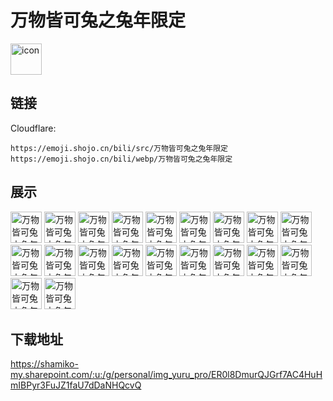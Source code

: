 # 万物皆可兔之兔年限定
<img src="https://emoji.shojo.cn/bili/src/万物皆可兔之兔年限定/icon.png" width="50" height="50" alt="icon">

## 链接
Cloudflare:
```
https://emoji.shojo.cn/bili/src/万物皆可兔之兔年限定
https://emoji.shojo.cn/bili/webp/万物皆可兔之兔年限定
```
## 展示
<img src="https://emoji.shojo.cn/bili/src/万物皆可兔之兔年限定/万物皆可兔之兔年限定-比心.png" width="50" height="50" alt="万物皆可兔之兔年限定-比心">
<img src="https://emoji.shojo.cn/bili/src/万物皆可兔之兔年限定/万物皆可兔之兔年限定-疑问.png" width="50" height="50" alt="万物皆可兔之兔年限定-疑问">
<img src="https://emoji.shojo.cn/bili/src/万物皆可兔之兔年限定/万物皆可兔之兔年限定-呜呜呜.png" width="50" height="50" alt="万物皆可兔之兔年限定-呜呜呜">
<img src="https://emoji.shojo.cn/bili/src/万物皆可兔之兔年限定/万物皆可兔之兔年限定-摸摸头.png" width="50" height="50" alt="万物皆可兔之兔年限定-摸摸头">
<img src="https://emoji.shojo.cn/bili/src/万物皆可兔之兔年限定/万物皆可兔之兔年限定-送花花.png" width="50" height="50" alt="万物皆可兔之兔年限定-送花花">
<img src="https://emoji.shojo.cn/bili/src/万物皆可兔之兔年限定/万物皆可兔之兔年限定-贴贴.png" width="50" height="50" alt="万物皆可兔之兔年限定-贴贴">
<img src="https://emoji.shojo.cn/bili/src/万物皆可兔之兔年限定/万物皆可兔之兔年限定-钱兔似锦.png" width="50" height="50" alt="万物皆可兔之兔年限定-钱兔似锦">
<img src="https://emoji.shojo.cn/bili/src/万物皆可兔之兔年限定/万物皆可兔之兔年限定-兔年大桔.png" width="50" height="50" alt="万物皆可兔之兔年限定-兔年大桔">
<img src="https://emoji.shojo.cn/bili/src/万物皆可兔之兔年限定/万物皆可兔之兔年限定-酸了酸了.png" width="50" height="50" alt="万物皆可兔之兔年限定-酸了酸了">
<img src="https://emoji.shojo.cn/bili/src/万物皆可兔之兔年限定/万物皆可兔之兔年限定-加油.png" width="50" height="50" alt="万物皆可兔之兔年限定-加油">
<img src="https://emoji.shojo.cn/bili/src/万物皆可兔之兔年限定/万物皆可兔之兔年限定-爱你.png" width="50" height="50" alt="万物皆可兔之兔年限定-爱你">
<img src="https://emoji.shojo.cn/bili/src/万物皆可兔之兔年限定/万物皆可兔之兔年限定-给您递笔.png" width="50" height="50" alt="万物皆可兔之兔年限定-给您递笔">
<img src="https://emoji.shojo.cn/bili/src/万物皆可兔之兔年限定/万物皆可兔之兔年限定-撒糖啦.png" width="50" height="50" alt="万物皆可兔之兔年限定-撒糖啦">
<img src="https://emoji.shojo.cn/bili/src/万物皆可兔之兔年限定/万物皆可兔之兔年限定-好饿.png" width="50" height="50" alt="万物皆可兔之兔年限定-好饿">
<img src="https://emoji.shojo.cn/bili/src/万物皆可兔之兔年限定/万物皆可兔之兔年限定-好甜.png" width="50" height="50" alt="万物皆可兔之兔年限定-好甜">
<img src="https://emoji.shojo.cn/bili/src/万物皆可兔之兔年限定/万物皆可兔之兔年限定-兔兔生气.png" width="50" height="50" alt="万物皆可兔之兔年限定-兔兔生气">
<img src="https://emoji.shojo.cn/bili/src/万物皆可兔之兔年限定/万物皆可兔之兔年限定-冷圈兔兔.png" width="50" height="50" alt="万物皆可兔之兔年限定-冷圈兔兔">
<img src="https://emoji.shojo.cn/bili/src/万物皆可兔之兔年限定/万物皆可兔之兔年限定-狗头.png" width="50" height="50" alt="万物皆可兔之兔年限定-狗头">
<img src="https://emoji.shojo.cn/bili/src/万物皆可兔之兔年限定/万物皆可兔之兔年限定-委屈.png" width="50" height="50" alt="万物皆可兔之兔年限定-委屈">
<img src="https://emoji.shojo.cn/bili/src/万物皆可兔之兔年限定/万物皆可兔之兔年限定-休息.png" width="50" height="50" alt="万物皆可兔之兔年限定-休息">

## 下载地址

https://shamiko-my.sharepoint.com/:u:/g/personal/img_yuru_pro/ER0l8DmurQJGrf7AC4HuHmIBPyr3FuJZ1faU7dDaNHQcvQ